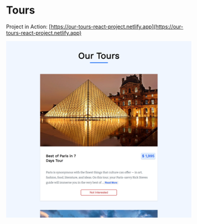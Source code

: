 # Tours

Project in Action: [https://our-tours-react-project.netlify.app](https://our-tours-react-project.netlify.app)

![Screenshot](./src/Images/Screenshot.png)
